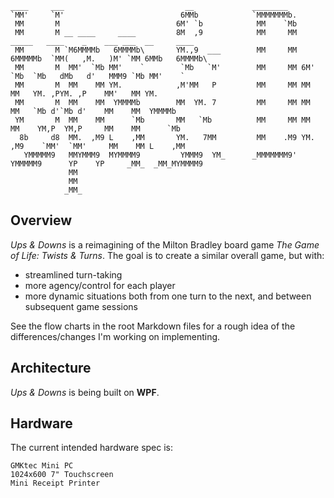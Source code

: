 ```                                                                                                        
____     ___                           __             ________                                                 
`MM'     `M'                          6MMb            `MMMMMMMb.                                               
 MM       M                          6M' `b            MM    `Mb                                               
 MM       M __ ____     ____         8M  ,9            MM     MM   _____   ____    _    ___ ___  __     ____   
 MM       M `M6MMMMb   6MMMMb\       YM.,9  ___        MM     MM  6MMMMMb  `MM(   ,M.   )M' `MM 6MMb   6MMMMb\ 
 MM       M  MM'  `Mb MM'    `        `Mb   `M'        MM     MM 6M'   `Mb  `Mb   dMb   d'   MMM9 `Mb MM'    ` 
 MM       M  MM    MM YM.            ,M'MM   P         MM     MM MM     MM   YM. ,PYM. ,P    MM'   MM YM.      
 MM       M  MM    MM  YMMMMb        MM  YM. 7         MM     MM MM     MM   `Mb d'`Mb d'    MM    MM  YMMMMb  
 YM       M  MM    MM      `Mb       MM   `Mb          MM     MM MM     MM    YM,P  YM,P     MM    MM      `Mb 
  8b     d8  MM.  ,M9 L    ,MM       YM.   7MM         MM    .M9 YM.   ,M9    `MM'  `MM'     MM    MM L    ,MM 
   YMMMMM9   MMYMMM9  MYMMMM9         YMMM9  YM_      _MMMMMMM9'  YMMMMM9      YP    YP     _MM_  _MM_MYMMMM9  
             MM                                                                                                
             MM                                                                                                
            _MM_                                                                                               
```

## Overview

_Ups & Downs_ is a reimagining of the Milton Bradley board game _The Game of Life: Twists & Turns_. 
The goal is to create a similar overall game, but with:

* streamlined turn-taking
* more agency/control for each player
* more dynamic situations both from one turn to the next, and between subsequent game sessions

See the flow charts in the root Markdown files for a rough idea of the differences/changes I'm working on implementing.

## Architecture

_Ups & Downs_ is being built on **WPF**.

## Hardware

The current intended hardware spec is:

```
GMKtec Mini PC
1024x600 7" Touchscreen
Mini Receipt Printer
```
